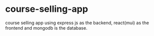 # course-selling-app
course selling app using express js as the backend, react(mui) as the frontend and mongodb is the database.
